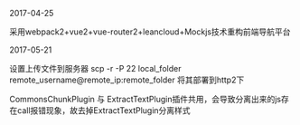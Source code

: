 2017-04-25 

采用webpack2+vue2+vue-router2+leancloud+Mockjs技术重构前端导航平台

2017-05-21

设置上传文件到服务器 scp -r  -P 22 local_folder remote_username@remote_ip:remote_folder 将其部署到http2下

CommonsChunkPlugin 与 ExtractTextPlugin插件共用，会导致分离出来的js存在call报错现象，故去掉ExtractTextPlugin分离样式